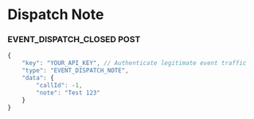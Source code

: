 # Dispatch Note

### EVENT\_DISPATCH\_CLOSED POST

```javascript
{
    "key": "YOUR_API_KEY", // Authenticate legitimate event traffic
    "type": "EVENT_DISPATCH_NOTE",
    "data": {
        "callId": -1,
        "note": "Test 123"
    }
}
```

